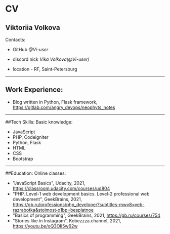 # CV
## Viktoriia Volkova

Contacts:
* GitHub *@Vi-user*
* discord nick  _Vika Volkova(@Vi-user)_
  
* location - RF, Saint-Petersburg
---
## Work Experience:
* Blog written in Python, Flask framework, https://gitlab.com/angry_devops/neophyts_notes

---
##Tech Skills:
Basic knowledge:
* JavaScript
* PHP, Codeigniter
* Python, Flask
* HTML
* CSS
* Bootstrap
---
##Education:
Online classes:
* "JavaScript Basics", Udacity, 2021, https://classroom.udacity.com/courses/ud804
* "PHP. Level-1 web development basics. Level-2 professional web development", GeekBrains, 2021, https://gb.ru/professions/php_developer?subtitles-mwv8=veb-razrabotka&stoimost-x1bp=besplatnoe
* "Basics of programming", GeekBrains, 2021, https://gb.ru/courses/754
* "Stories like in Instagram", Kobezzza.channel, 2021, https://youtu.be/oQ3OII5w62w
